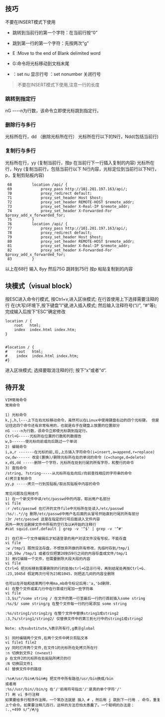 ## 技巧
不要在INSERT模式下使用

* 跳转到当前行的第一个字符：在当前行按“0”
* 跳到第一行的第一个字符：先按两次“g”
* E :Move to the end of Blank delimited word
* G:命令将光标移动到文档末尾

* ：set nu 显示行号   ：set nonumber 关闭行号

> 不要在INSERT模式下使用,注意一行的长度
### 跳转到指定行
nG ----n为行数，该命令立即使光标跳到指定行。

### 删除行与多行
光标所在行，dd （删除光标所在行）
光标所在行以下的N行，Ndd(包括当前行)

### 复制行与多行
光标所在行，yy (复制当前行，按p 在当前行下一行插入复制的内容)
光标所在行，Nyy (复制当前行，包括当前行以下 N行内容，光标定位到当前行以下N行，p，复制剪贴板内容)
```
 68         location /api/ {
 69             proxy_pass http://101.201.197.163/api/;
 70             proxy_redirect default;
 71             proxy_set_header Host $host;
 72             proxy_set_header REMOTE-HOST $remote_addr;
 73             proxy_set_header X-Real-IP $remote_addr;
 74             proxy_set_header X-Forwarded-For $proxy_add_x_forwarded_for;
 75         }
 76         location /api/ {
 77             proxy_pass http://101.201.197.163/api/;
 78             proxy_redirect default;
 79             proxy_set_header Host $host;
 80             proxy_set_header REMOTE-HOST $remote_addr;
 81             proxy_set_header X-Real-IP $remote_addr;
 82             proxy_set_header X-Forwarded-For $proxy_add_x_forwarded_for;
 83         }
 ```
 以上在68行 输入 8yy 然后75G 跳转到75行 按p 粘贴复制到的内容

## 块模式（visual block）
按ESC进入命令行模式, 按Ctrl+v,进入区块模式;
在行首使用上下选择需要注释的行
在(大写)环境下,按下键盘”I”键,进入插入模式;
然后输入注释符号(“//”, “#”等);
完成输入后按下”ESC”确定修改
```
location / {
    root   html;
    index  index.html index.htm;
}


#location / {
#    root   html;
#    index  index.html index.htm;
#}

```
进入区块模式;
选择要取消注释的行;
按下”x”或者”d”.

## 待开发
```
VIM常用命令
常用命令

1) 光标命令
k,j,h,l---上下左右光标移动命令，虽然可以在Linux中使用键盘右边的四个光标键， 但是记住这四个命令还有非常有用的，也就是右手在键盘上放置的位置部分
nG ----n为行数，该命令立即使光标跳到指定行。
Ctrl+G-----光标所在位置的行数和列数报告
w,b------使光标向前或向后跳过一个单词
2) 编辑命令
i,a,r -------在光标的前,后,上方插入字符命令(i=insert,a=append,r=replace) 
cw,dw------ 改变(置换)/删除光标所在处的单词的命令 (c=change,d=delete) 
x,d$,dd -----删除一个字符，光标所在处到行尾的所有字符，和整行的命令
3) 查找命令 
/string, ?string-----从光标所在处向后/向前查找相应的字符串的命令
4)拷贝复制命令 
yy,p -----拷贝一行到剪贴板/取出剪贴板中内容的命令

常见问题及应用技巧
1) 在一个新文件中读/etc/passwd中的内容，取出用户名部分 
vi file 
:r /etc/passwd 在打开的文件file中光标所在处读入/etc/passwd 
:%s/:.*//g 删除/etc/passwd中用户名后面的从冒号开始直到行尾的所有部分 
:3r /etc/passwd 这是在指定的行号后面读入文件内容
另外一种方法删掉文件中所有的空行及以#开始的注释行 
#cat squid.conf.default | grep -v '^$' | grep -v '^#' 

2) 在打开一个文件编辑后才知道登录的用户对该文件没有写权，不能存盘 
vi file 
:w /tmp/1 既然没法存盘，不想放弃所做的所有修改，先临时存到/tmp/1 
:20,59w /tmp/1 或者仅仅把第20到59行之间的内容存盘成文件/tmp/1
3) 用VI编辑一个文件，但需要删除大段大段的内容 
vi file 
Ctrl+G 把光标移到需要删除的行的处按ctrl+G显示行号，再到结尾处再按Ctrl+G. 
:23,1045d 假定两次行号为23和1045，则把这几间的内容全删除 

也可以在开始和结束两行中用ma,mb命令标记后用:'a,'bd删除.
4) 在整个文件或某几行中在行首或行尾加一些字符串 
vi file 
:3,$s/^/some string / 在文件的第一行至最后一行的行首前插入some string 
:%s/$/ some string/g 在整个文件每一行的行尾添加 some string 

:%s/string1/string2/g 在整个文件中替换string1成string2 
:3,7s/string1/string2/ 仅替换文件中的第三到七行中的string1成string2 

Note: s为substitute,%表示所有行,g表示global 

5) 同时编辑两个文件,在两个文件中拷贝剪贴文本 
vi file1 file2 
yy 同时打开两个文件,在文件1的光标所在处拷贝所在行 
:n 切换到文件2 (n=next) 
p 在文件2的光标所在处粘贴所拷贝的行 
:N 切换回文件1
6) 替换文件中的路径 

:%s#/usr/bin#/bin#g 把文件中所有路径/usr/bin换成/bin 
或者用 
:%s//usr/bin//bin/g 在'/'前用符号指出'/'是真的单个字符'/'
7) 用 vi 多行注释
如果要给多行程序作注释，一个笨办法就是 插入 # ，然后用 j 跳到下一行用 . 命令，重复上个命令。如果要注释几百行，这样的方法恐怕太愚蠢了。一个聪明的办法是：
:.,+499 s/^/#/g
```